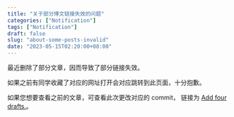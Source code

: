 ```yaml
---
title: "关于部分博文链接失效的问题"
categories: ["Notification"]
tags: ["Notification"]
draft: false
slug: "about-some-posts-invalid"
date: "2023-05-15T02:20:00+08:00"
---
```


最近删除了部分文章，因而导致了部分链接失效。

如果之前有同学收藏了对应的网址打开会对应跳转到此页面，十分抱歉。

如果您想要查看之前的文章，可查看此次更改对应的 commit， 链接为 [Add four drafts.](https://github.com/zzsqwq/zzsqwq.github.io/commit/b494d5adcfd4eae39552ed8982ba27a0a8cbc29f)。
